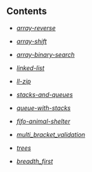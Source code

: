 

 ## Contents      

- *[array-reverse](https://github.com/Sondos-Braim/data-structures-and-algorithms-python/blob/master/data_structures_and_algorithms/challenges/array_reverse/README.md)* 

- *[array-shift](https://github.com/Sondos-Braim/data-structures-and-algorithms-python/blob/master/data_structures_and_algorithms/challenges/array_shift/README.md)* 

- *[array-binary-search](https://github.com/Sondos-Braim/data-structures-and-algorithms-python/blob/master/data_structures_and_algorithms/challenges/array_binary_search/README.md)* 

- *[linked-list](https://github.com/Sondos-Braim/data-structures-and-algorithms-python/blob/master/data_structures_and_algorithms/Data_Structures/linked_list/README.md)* 

- *[ll-zip](https://github.com/Sondos-Braim/data-structures-and-algorithms-python/blob/master/data_structures_and_algorithms/challenges/ll_zip/README.md)* 

- *[stacks-and-queues](https://github.com/Sondos-Braim/data-structures-and-algorithms-python/blob/master/data_structures_and_algorithms/Data_Structures/stacks_and_queues/README.md)* 

- *[queue-with-stacks](https://github.com/Sondos-Braim/data-structures-and-algorithms-python/blob/master/data_structures_and_algorithms/Data_Structures/queue-with-stacks/README.md)* 

- *[fifo-animal-shelter](https://github.com/Sondos-Braim/data-structures-and-algorithms-python/blob/master/data_structures_and_algorithms/challenges/fifo_animal_shelter/README.md)* 

- *[multi_bracket_validation](https://github.com/Sondos-Braim/data-structures-and-algorithms-python/blob/master/data_structures_and_algorithms/challenges/multi_bracket_validation/README.md)* 

- *[trees](https://github.com/Sondos-Braim/data-structures-and-algorithms-python/blob/master/data_structures_and_algorithms/Data_Structures/tree/README.md)* 

- *[breadth_first](https://github.com/Sondos-Braim/data-structures-and-algorithms-python/blob/master/data_structures_and_algorithms/challenges/breadth_tree/README.md)* 